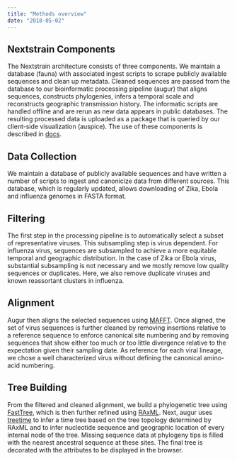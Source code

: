 ```yaml
---
title: "Methods overview"
date: "2018-05-02"
---
```


## Nextstrain Components

The Nextstrain architecture consists of three components. We maintain a database (fauna) with associated ingest scripts to scrape publicly available sequences and clean up metadata. Cleaned sequences are passed from the database to our bioinformatic processing pipeline (augur) that aligns sequences, constructs phylogenies, infers a temporal scale and reconstructs geographic transmission history. The informatic scripts are handled offline and are rerun as new data appears in public databases. The resulting processed data is uploaded as a package that is queried by our client-side visualization (auspice). The use of these components is described in [docs](/docs).


## Data Collection

We maintain a database of publicly available sequences and have written a number of scripts to ingest and canonicize data from different sources. This database, which is regularly updated, allows downloading of Zika, Ebola and influenza genomes in FASTA format.

## Filtering

The first step in the processing pipeline is to automatically select a subset of representative viruses. This subsampling step is virus dependent. For influenza virus, sequences are subsampled to achieve a more equitable temporal and geographic distribution. In the case of Zika or Ebola virus, substantial subsampling is not necessary and we mostly remove low quality sequences or duplicates. Here, we also remove duplicate viruses and known reassortant clusters in influenza.

## Alignment

Augur then aligns the selected sequences using [MAFFT](http://mafft.cbrc.jp/alignment/software/). Once aligned, the set of virus sequences is further cleaned by removing insertions relative to a reference sequence to enforce canonical site numbering and by removing sequences that show either too much or too little divergence relative to the expectation given their sampling date. As reference for each viral lineage, we chose a well characterized virus without defining the canonical amino-acid numbering.

## Tree Building

From the filtered and cleaned alignment, we build a phylogenetic tree using [FastTree](http://www.microbesonline.org/fasttree/), which is then further refined using [RAxML](http://sco.h-its.org/exelixis/web/software/raxml/index.html). Next, augur uses [treetime](https://github.com/neherlab/treetime) to infer a time tree based on the tree topology determined by RAxML and to infer nucleotide sequence and geographic location of every internal node of the tree. Missing sequence data at phylogeny tips is filled with the nearest ancestral sequence at these sites. The final tree is decorated with the attributes to be displayed in the browser.
